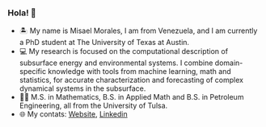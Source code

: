 ### Hola! 👋

- 🏝  My name is Misael Morales, I am from Venezuela, and I am currently a PhD student at The University of Texas at Austin. 
- 💻  My research is focused on the computational description of subsurface energy and environmental systems. I combine domain-specific knowledge with tools from machine learning, math and statistics, for accurate characterization and forecasting of complex dynamical systems in the subsurface. 
- 👨‍🎓  M.S. in Mathematics, B.S. in Applied Math and B.S. in Petroleum Engineering, all from the University of Tulsa.
- 🌐  My contats: [Website](https://sites.google.com/view/misaelmmorales), [Linkedin](https://www.linkedin.com/in/misaelmmorales/)

<!--
**misaelmmorales/misaelmmorales** is a ✨ _special_ ✨ repository because its `README.md` (this file) appears on your GitHub profile.

Here are some ideas to get you started:

- 🔭 I’m currently working on ...
- 🌱 I’m currently learning ...
- 👯 I’m looking to collaborate on ...
- 🤔 I’m looking for help with ...
- 💬 Ask me about ...
- 📫 How to reach me: ...
- 😄 Pronouns: ...
- ⚡ Fun fact: ...
-->
